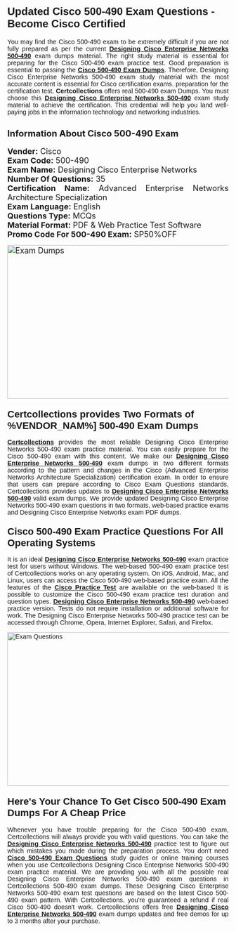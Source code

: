 <h1><span style="font-size:24px"><span style="font-family:Calibri,sans-serif"><strong>Updated Cisco 500-490 Exam Questions - Become Cisco Certified</strong></span></span></h1> <p style="text-align:justify"><span style="font-size:11pt"><span style="font-family:Calibri,sans-serif">You may find the Cisco 500-490 exam to be extremely difficult if you are not fully prepared as per the current <u><strong>Designing Cisco Enterprise Networks 500-490</strong></u> exam dumps material. The right study material is essential for preparing for the Cisco 500-490 exam practice test. Good preparation is essential to passing the <a href="https://www.certcollections.com/500-490-exam-questions"><u><strong>Cisco 500-490 Exam Dumps</strong></u></a>. Therefore, Designing Cisco Enterprise Networks 500-490 exam study material with the most accurate content is essential for Cisco certification exams. preparation for the certification test, <strong>Certcollections</strong> offers real 500-490 exam Dumps. You must choose this <u><strong>Designing Cisco Enterprise Networks 500-490</strong></u> exam study material to achieve the certification. This credential will help you land well-paying jobs in the information technology and networking industries.</span></span></p> <h2 style="text-align:justify"><strong><span style="font-size:20px">Information About Cisco 500-490 Exam</span></strong></h2> <p style="text-align:justify"><span style="font-size:18px"><strong>Vender:</strong> Cisco<br /> <strong>Exam Code:</strong> 500-490<br /> <strong>Exam Name:</strong> Designing Cisco Enterprise Networks<br /> <strong>Number Of Questions:</strong> 35<br /> <strong>Certification Name:</strong> Advanced Enterprise Networks Architecture Specialization<br /> <strong>Exam Language:</strong> English<br /> <strong>Questions Type:</strong> MCQs<br /> <strong>Material Format:</strong> PDF & Web Practice Test Software<br /> <strong>Promo Code For 500-490 Exam:</strong> SP50%OFF</span></p> <p style="text-align:justify"><span style="font-size:18px"><a href="https://www.certcollections.com/500-490-exam-questions" rel="no-follow"><img alt="Exam Dumps" src="https://www.certcollections.com/uploads/content/certcollections.jpg" style="height:350px; width:750px" /></a></span></p> <h3><span style="font-size:22px"><span style="font-family:Calibri,sans-serif"><strong>Certcollections provides Two Formats of %VENDOR_NAM%] 500-490 Exam Dumps</strong></span></span></h3> <p style="text-align:justify"><span style="font-size:11pt"><span style="font-family:Calibri,sans-serif"><a href="https://www.certcollections.com/"><u><strong>Certcollections</strong></u></a> provides the most reliable Designing Cisco Enterprise Networks 500-490 exam practice material. You can easily prepare for the Cisco 500-490 exam with this content. We make our <u><strong>Designing Cisco Enterprise Networks 500-490</strong></u> exam dumps in two different formats according to the pattern and changes in the Cisco (Advanced Enterprise Networks Architecture Specialization) certification exam. In order to ensure that users can prepare according to Cisco Exam Questions standards, Certcollections provides updates to <u><strong>Designing Cisco Enterprise Networks 500-490</strong></u> valid exam dumps. We provide updated Designing Cisco Enterprise Networks 500-490 exam questions in two formats, web-based practice exams and Designing Cisco Enterprise Networks exam PDF dumps.</span></span></p> <h3><span style="font-size:22px"><span style="font-family:Calibri,sans-serif"><strong>Cisco 500-490 Exam Practice Questions For All Operating Systems</strong></span></span></h3> <p style="text-align:justify"><span style="font-size:11pt"><span style="font-family:Calibri,sans-serif">It is an ideal <u><strong>Designing Cisco Enterprise Networks 500-490</strong></u> exam practice test for users without Windows. The web-based 500-490 exam practice test of Certcollections works on any operating system. On iOS, Android, Mac, and Linux, users can access the Cisco 500-490 web-based practice exam. All the features of the <a href="https://www.certcollections.com/cisco-exam-dumps"><u><strong>Cisco Practice Test</strong></u></a> are available on the web-based It is possible to customize the Cisco 500-490 exam practice test duration and question types. <u><strong>Designing Cisco Enterprise Networks 500-490</strong></u> web-based practice version. Tests do not require installation or additional software for work. The Designing Cisco Enterprise Networks 500-490 practice test can be accessed through Chrome, Opera, Internet Explorer, Safari, and Firefox.</span></span></p> <p style="text-align:justify"><span style="font-size:11pt"><span style="font-family:Calibri,sans-serif"><a href="https://www.certcollections.com/500-490-exam-questions" rel="no-follow"><img alt="Exam Questions" src="https://www.certcollections.com/uploads/content/55597321.jpg" style="height:350px; width:750px" /></a></span></span></p> <h3><span style="font-size:22px"><span style="font-family:Calibri,sans-serif"><strong>Here's Your Chance To Get Cisco 500-490 Exam Dumps For A Cheap Price</strong></span></span></h3> <p style="text-align:justify"><span style="font-size:11pt"><span style="font-family:Calibri,sans-serif">Whenever you have trouble preparing for the Cisco 500-490 exam, Certcollections will always provide you with valid questions. You can take the <u><strong>Designing Cisco Enterprise Networks 500-490</strong></u> practice test to figure out which mistakes you made during the preparation process. You don't need <a href="https://www.certcollections.com/500-490-exam-questions"><u><strong>Cisco 500-490 Exam Questions</strong></u></a> study guides or online training courses when you use Certcollections Designing Cisco Enterprise Networks 500-490 exam practice material. We are providing you with all the possible real Designing Cisco Enterprise Networks 500-490 exam questions in Certcollections 500-490 exam dumps. These Designing Cisco Enterprise Networks 500-490 exam test questions are based on the latest Cisco 500-490 exam pattern. With Certcollections, you're guaranteed a refund if real Cisco 500-490 doesn't work. Certcollections offers free <u><strong>Designing Cisco Enterprise Networks 500-490</strong></u> exam dumps updates and free demos for up to 3 months after your purchase.</span></span></p>
